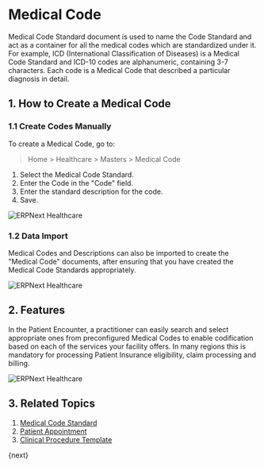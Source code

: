 <!-- add-breadcrumbs -->

# Medical Code

Medical Code Standard document is used to name the Code Standard and act as a container for all the medical codes which are standardized under it. For example, ICD (International Classification of Diseases) is a Medical Code Standard and ICD-10 codes are alphanumeric, containing 3-7 characters. Each code is a Medical Code that described a particular diagnosis in detail.

## 1. How to Create a Medical Code

### 1.1 Create Codes Manually

To create a Medical Code, go to:

> Home > Healthcare > Masters > Medical Code

1. Select the Medical Code Standard.
2. Enter the Code in the "Code" field.
3. Enter the standard description for the code.
4. Save.

<img class="screenshot" alt="ERPNext Healthcare" src="{{docs_base_url}}/assets/img/healthcare/medical_code.png">

### 1.2 Data Import

Medical Codes and Descriptions can also be imported to create the "Medical Code" documents, after ensuring that you have created the Medical Code Standards appropriately.

<img class="screenshot" alt="ERPNext Healthcare" src="{{docs_base_url}}/assets/img/healthcare/medical_code_1.png">

## 2. Features

In the Patient Encounter, a practitioner can easily search and select appropriate ones from preconfigured Medical Codes to enable codification based on each of the services your facility offers. In many regions this is mandatory for processing Patient Insurance eligibility, claim processing and billing.

<img class="screenshot" alt="ERPNext Healthcare" src="{{docs_base_url}}/assets/img/healthcare/encounter_4.png">

## 3. Related Topics

1. [Medical Code Standard](/docs/v12/user/manual/en/healthcare/medical_code_standard)
1. [Patient Appointment](/docs/v12/user/manual/en/healthcare/patient_appointment)
1. [Clinical Procedure Template](/docs/v12/user/manual/en/healthcare/clinical_procedure_template)

{next}
